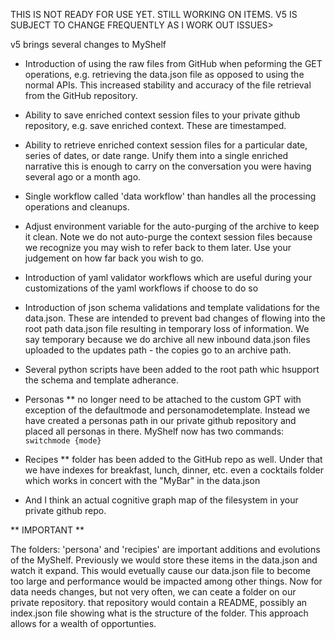 THIS IS NOT READY FOR USE YET. STILL WORKING ON ITEMS. V5 IS SUBJECT TO CHANGE FREQUENTLY AS I WORK OUT ISSUES>

v5 brings several changes to MyShelf

* Introduction of using the raw files from GitHub when peforming the GET operations, e.g. retrieving the data.json file as opposed to using the normal APIs. This increased stability and accuracy of the file retrieval from the GitHub repository.
* Ability to save enriched context session files to your private github repository, e.g. save enriched context. These are timestamped.
* Ability to retrieve enriched context session files for a particular date, series of dates, or date range. Unify them into a single enriched narrative this is enough to carry on the conversation you were having several ago or a month ago.
* Single workflow called 'data workflow' than handles all the processing operations and cleanups.
* Adjust environment variable for the auto-purging of the archive to keep it clean. Note we do not auto-purge the context session files because we recognize you may wish to refer back to them later. Use your judgement on how far back you wish to go.
* Introduction of yaml validator workflows which are useful during your customizations of the yaml workflows if choose to do so
* Introduction of json schema validations and template validations for the data.json. These are intended to prevent bad changes of flowing into the root path data.json file resulting in temporary loss of information. We say temporary because we do archive all new inbound data.json files uploaded to the updates path - the copies go to an archive path.
* Several python scripts have been added to the root path whic hsupport the schema and template adherance.
* Personas ** no longer need to be attached to the custom GPT with exception of the defaultmode and personamodetemplate. Instead we have created a personas path in our private github repository and placed all personas in there. MyShelf now has two commands: `switchmode {mode}`
* Recipes ** folder has been added to the GitHub repo as well. Under that we have indexes for breakfast, lunch, dinner, etc. even a cocktails folder which works in concert with the "MyBar" in the data.json

* And I think an actual cognitive graph map of the filesystem in your private github repo.


** IMPORTANT **

The folders: 'persona' and 'recipies' are important additions  and evolutions of the MyShelf. Previously we would store these items in the data.json and watch it expand. This would evetually cause our data.json file to become too large and performance would be impacted among other things. Now for data needs changes, but not very often, we can ceate a folder on our private repository. that repository would contain a README, possibly an index.json file showing what is the structure of the folder. This approach allows for a wealth of opportunties.
